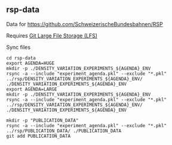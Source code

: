 rsp-data
--------

Data for https://github.com/SchweizerischeBundesbahnen/RSP

Requires [Git Large File Storage (LFS)](https://git-lfs.github.com/)

Sync files
```shell script
cd rsp-data
export AGENDA=HUGE
mkdir -p ./DENSITY_VARIATION_EXPERIMENTS_${AGENDA}_ENV
rsync -a --include "experiment_agenda.pkl" --exclude "*.pkl" ../rsp/DENSITY_VARIATION_EXPERIMENTS_${AGENDA}_ENV/ ./DENSITY_VARIATION_EXPERIMENTS_${AGENDA}_ENV
export AGENDA=LARGE
mkdir -p ./DENSITY_VARIATION_EXPERIMENTS_${AGENDA}_ENV
rsync -a --include "experiment_agenda.pkl" --exclude "*.pkl" ../rsp/DENSITY_VARIATION_EXPERIMENTS_${AGENDA}_ENV/ ./DENSITY_VARIATION_EXPERIMENTS_${AGENDA}_ENV

mkdir -p "PUBLICATION_DATA"
rsync -a --include "experiment_agenda.pkl" --exclude "*.pkl" ../rsp/PUBLICATION_DATA/ ./PUBLICATION_DATA
git add PUBLICATION_DATA
```
 
